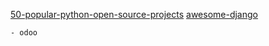 [50-popular-python-open-source-projects](https://hackernoon.com/50-popular-python-open-source-projects-on-github-in-2018-c750f9bf56a0)
[awesome-django](https://github.com/shahraizali/awesome-django)


```html
- odoo
```